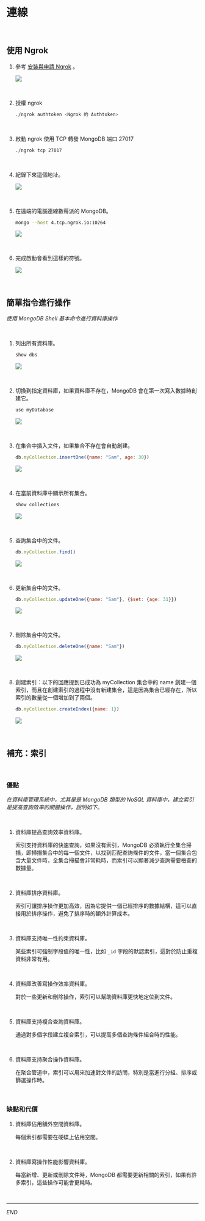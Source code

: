 # 連線

<br>

## 使用 Ngrok 

1. 參考 [安裝與申請 Ngrok](https://github.com/samhsiao6238/RaspberryPi_20231015/blob/b9a8af5c212fc8c7cc3dee699a0eebff7e984477/D03_%E4%BC%BA%E6%9C%8D%E5%99%A8%2BPython%20%E8%AA%9E%E6%B3%95/01_%E7%B6%B2%E9%A0%81%E4%BC%BA%E6%9C%8D%E5%99%A8/05_%E7%94%B3%E8%AB%8B%20Ngrok.md) 。

    ![](images/img_43.png)

<br>

2. 授權 ngrok

    ```bash
    ./ngrok authtoken <Ngrok 的 Authtoken>
    ```

<br>

3. 啟動 ngrok 使用 TCP 轉發 MongoDB 端口 27017

    ```bash
    ./ngrok tcp 27017
    ```

<br>

4. 紀錄下來這個地址。

    ![](images/img_45.png)

<br>

5. 在遠端的電腦連線數莓派的 MongoDB。

    ```bash
    mongo --host 4.tcp.ngrok.io:10264
    ```

    ![](images/img_46.png)

<br>

6. 完成啟動會看到這樣的符號。

    ![](images/img_47.png)


<br>

## 簡單指令進行操作

_使用 MongoDB Shell 基本命令進行資料庫操作_

<br>

1. 列出所有資料庫。

    ```js
    show dbs
    ```

    ![](images/img_48.png)

<br>

2. 切換到指定資料庫，如果資料庫不存在，MongoDB 會在第一次寫入數據時創建它。

    ```js
    use myDatabase
    ```

    ![](images/img_49.png)

<br>

3. 在集合中插入文件，如果集合不存在會自動創建。

    ```js
    db.myCollection.insertOne({name: "Sam", age: 30})
    ```

    ![](images/img_50.png)

<br>

4. 在當前資料庫中顯示所有集合。

    ```js
    show collections
    ```

    ![](images/img_51.png)


<br>

5. 查詢集合中的文件。

    ```js
    db.myCollection.find()
    ```

    ![](images/img_52.png)


<br>

6. 更新集合中的文件。

    ```js
    db.myCollection.updateOne({name: "Sam"}, {$set: {age: 31}})
    ```

    ![](images/img_53.png)

<br>

7. 刪除集合中的文件。

    ```js
    db.myCollection.deleteOne({name: "Sam"})
    ```

    ![](images/img_54.png)

<br>

8. 創建索引：以下的回應提到已成功為 myCollection 集合中的 name 創建一個索引，而且在創建索引的過程中沒有新建集合，這是因為集合已經存在，所以索引的數量從一個增加到了兩個。

    ```js
    db.myCollection.createIndex({name: 1})
    ```

    ![](images/img_55.png)


<br>


## 補充：索引

<br>

### 優點

_在資料庫管理系統中，尤其是是 MongoDB 類型的 NoSQL 資料庫中，建立索引是提高查詢效率的關鍵操作，說明如下。_

<br>

1. 資料庫提高查詢效率資料庫。
   
   索引支持資料庫的快速查詢，如果沒有索引，MongoDB 必須執行全集合掃描，即掃描集合中的每一個文件，以找到匹配查詢條件的文件，當一個集合包含大量文件時，全集合掃描會非常耗時，而索引可以顯著減少查詢需要檢查的數據量。

<br>

2. 資料庫排序資料庫。

   索引可讓排序操作更加高效，因為它提供一個已經排序的數據結構，這可以直接用於排序操作，避免了排序時的額外計算成本。

<br>

3. 資料庫支持唯一性約束資料庫。

   某些索引可強制字段值的唯一性，比如 `_id` 字段的默認索引，這對於防止重複資料非常有用。

<br>

4. 資料庫改善寫操作效率資料庫。

   對於一些更新和刪除操作，索引可以幫助資料庫更快地定位到文件。

<br>

5. 資料庫支持複合查詢資料庫。

   通過對多個字段建立複合索引，可以提高多個查詢條件組合時的性能。

<br>

6. 資料庫支持聚合操作資料庫。
   
   在聚合管道中，索引可以用來加速對文件的訪問，特別是當進行分組、排序或篩選操作時。

<br>

### 缺點和代價

1. 資料庫佔用額外空間資料庫。

   每個索引都需要在硬碟上佔用空間。

<br>

2. 資料庫寫操作性能影響資料庫。

   每當新增、更新或刪除文件時，MongoDB 都需要更新相關的索引，如果有許多索引，這些操作可能會更耗時。

<br>

---

_END_